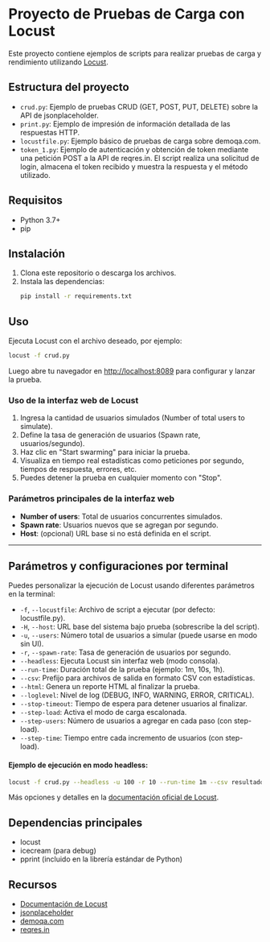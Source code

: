# Proyecto de Pruebas de Carga con Locust

Este proyecto contiene ejemplos de scripts para realizar pruebas de carga y rendimiento utilizando [Locust](https://locust.io/).

## Estructura del proyecto

- `crud.py`: Ejemplo de pruebas CRUD (GET, POST, PUT, DELETE) sobre la API de jsonplaceholder.
- `print.py`: Ejemplo de impresión de información detallada de las respuestas HTTP.
- `locustfile.py`: Ejemplo básico de pruebas de carga sobre demoqa.com.
- `token_1.py`: Ejemplo de autenticación y obtención de token mediante una petición POST a la API de reqres.in. El script realiza una solicitud de login, almacena el token recibido y muestra la respuesta y el método utilizado.

## Requisitos

- Python 3.7+
- pip

## Instalación

1. Clona este repositorio o descarga los archivos.
2. Instala las dependencias:
   ```bash
   pip install -r requirements.txt
   ```

## Uso

Ejecuta Locust con el archivo deseado, por ejemplo:

```bash
locust -f crud.py
```

Luego abre tu navegador en [http://localhost:8089](http://localhost:8089) para configurar y lanzar la prueba.

### Uso de la interfaz web de Locust

1. Ingresa la cantidad de usuarios simulados (Number of total users to simulate).
2. Define la tasa de generación de usuarios (Spawn rate, usuarios/segundo).
3. Haz clic en "Start swarming" para iniciar la prueba.
4. Visualiza en tiempo real estadísticas como peticiones por segundo, tiempos de respuesta, errores, etc.
5. Puedes detener la prueba en cualquier momento con "Stop".

### Parámetros principales de la interfaz web
- **Number of users**: Total de usuarios concurrentes simulados.
- **Spawn rate**: Usuarios nuevos que se agregan por segundo.
- **Host**: (opcional) URL base si no está definida en el script.

---

## Parámetros y configuraciones por terminal

Puedes personalizar la ejecución de Locust usando diferentes parámetros en la terminal:

- `-f`, `--locustfile`: Archivo de script a ejecutar (por defecto: locustfile.py).
- `-H`, `--host`: URL base del sistema bajo prueba (sobrescribe la del script).
- `-u`, `--users`: Número total de usuarios a simular (puede usarse en modo sin UI).
- `-r`, `--spawn-rate`: Tasa de generación de usuarios por segundo.
- `--headless`: Ejecuta Locust sin interfaz web (modo consola).
- `--run-time`: Duración total de la prueba (ejemplo: 1m, 10s, 1h).
- `--csv`: Prefijo para archivos de salida en formato CSV con estadísticas.
- `--html`: Genera un reporte HTML al finalizar la prueba.
- `--loglevel`: Nivel de log (DEBUG, INFO, WARNING, ERROR, CRITICAL).
- `--stop-timeout`: Tiempo de espera para detener usuarios al finalizar.
- `--step-load`: Activa el modo de carga escalonada.
- `--step-users`: Número de usuarios a agregar en cada paso (con step-load).
- `--step-time`: Tiempo entre cada incremento de usuarios (con step-load).

#### Ejemplo de ejecución en modo headless:

```bash
locust -f crud.py --headless -u 100 -r 10 --run-time 1m --csv resultado --html reporte.html
```

Más opciones y detalles en la [documentación oficial de Locust](https://docs.locust.io/en/stable/running-locust.html).

## Dependencias principales

- locust
- icecream (para debug)
- pprint (incluido en la librería estándar de Python)

## Recursos
- [Documentación de Locust](https://docs.locust.io/en/stable/)
- [jsonplaceholder](https://jsonplaceholder.typicode.com/)
- [demoqa.com](https://demoqa.com/)
- [reqres.in](https://reqres.in/)
